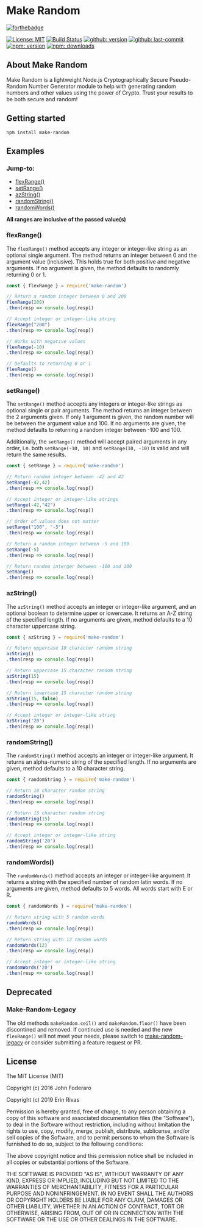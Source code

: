 # Make Random

[![forthebadge](https://forthebadge.com/images/badges/gluten-free.svg)](https://forthebadge.com)

[![License: MIT](https://badgen.net/github/license/karnthis/make-random)](https://opensource.org/licenses/MIT)
[![Build Status](https://travis-ci.com/karnthis/make-random.svg?branch=master)](https://travis-ci.com/karnthis/make-random)
[![github: version](https://badgen.net/github/release/karnthis/make-random)](https://github.com/karnthis/make-random)
[![github: last-commit](https://badgen.net/github/last-commit/karnthis/make-random)](https://github.com/karnthis/make-random)
[![npm: version](https://badgen.net/npm/v/make-random)](https://www.npmjs.com/package/make-random)
[![npm: downloads](https://badgen.net/npm/dt/make-random)](https://www.npmjs.com/package/make-random)

## About Make Random

Make Random is a lightweight Node.js Cryptographically Secure Pseudo-Random Number Generator module to help with generating random numbers and other values using the power of Crypto. Trust your results to be both secure and random!

## Getting started
```shell
npm install make-random
```

## Examples
### Jump-to:
- [flexRange()](#flexRange)
- [setRange()](#setRange)
- [azString()](#azString)
- [randomString()](#randomString)
- [randomWords()](#randomWords)

__All ranges are inclusive of the passed value(s)__
### flexRange()

The `flexRange()` method accepts any integer or integer-like string as an optional single argument. The method returns an integer between 0 and the argument value (inclusive). This holds true for both positive and negative arguments. If no argument is given, the method defaults to randomly returning 0 or 1.

```javascript
const { flexRange } = require('make-random')

// Return a random integer between 0 and 200
flexRange(200)
.then(resp => console.log(resp))

// Accept integer or integer-like string
flexRange("200")
.then(resp => console.log(resp))

// Works with negative values
flexRange(-10)
.then(resp => console.log(resp))

// Defaults to returning 0 or 1
flexRange()
.then(resp => console.log(resp))
```

### setRange()

The `setRange()` method accepts any integers or integer-like strings as optional single or pair arguments. The method returns an integer between the 2 arguments given. If only 1 argument is given, the random number will be between the argument value and 100. If no arguments are given, the method defaults to returning a random integer between -100 and 100.

Additionally, the `setRange()` method will accept paired arguments in any order, i.e. both `setRange(-10, 10)` and `setRange(10, -10)` is valid and will return the same results.

```javascript
const { setRange } = require('make-random')

// Return random integer between -42 and 42
setRange(-42,42)
.then(resp => console.log(resp))

// Accept integer or integer-like strings
setRange(-42,"42")
.then(resp => console.log(resp))

// Order of values does not matter
setRange("100", "-5")
.then(resp => console.log(resp))

// Return a random integer between -5 and 100
setRange(-5)
.then(resp => console.log(resp))

// Return random interger between -100 and 100
setRange()
.then(resp => console.log(resp))
```

### azString()

The `azString()` method accepts an integer or integer-like argument, and an optional boolean to determine upper or lowercase. It returns an A-Z string of the specified length. If no arguments are given, method defaults to a 10 character uppercase string.

```javascript
const { azString } = require('make-random')

// Return uppercase 10 character random string
azString()
.then(resp => console.log(resp))

// Return uppercase 15 character random string
azString(15)
.then(resp => console.log(resp))

// Return lowercase 15 character random string
azString(15, false)
.then(resp => console.log(resp))

// Accept integer or integer-like string
azString('20')
.then(resp => console.log(resp))
```

### randomString()

The `randomString()` method accepts an integer or integer-like argument. It returns an alpha-numeric string of the specified length. If no arguments are given, method defaults to a 10 character string.

```javascript
const { randomString } = require('make-random')

// Return 10 character random string
randomString()
.then(resp => console.log(resp))

// Return 15 character random string
randomString(15)
.then(resp => console.log(resp))

// Accept integer or integer-like string
randomString('20')
.then(resp => console.log(resp))
```

### randomWords()

The `randomWords()` method accepts an integer or integer-like argument. It returns a string with the specified number of random latin words. If no arguments are given, method defaults to 5 words. All words start with E or R.

```javascript
const { randomWords } = require('make-random')

// Return string with 5 random words
randomWords()
.then(resp => console.log(resp))

// Return string with 12 random words
randomWords(12)
.then(resp => console.log(resp))

// Accept integer or integer-like string
randomWords('20')
.then(resp => console.log(resp))
```

## Deprecated

### Make-Random-Legacy

The old methods `makeRandom.ceil()` and `makeRandom.floor()` have been discontined and removed. If continued use is needed and the new `flexRange()` will not meet your needs, please switch to [make-random-legacy](https://github.com/karnthis/make-random-legacy) or consider submitting a feature request or PR.

## License

The MIT License (MIT)

Copyright (c) 2016 John Foderaro

Copyright (c) 2019 Erin Rivas

Permission is hereby granted, free of charge, to any person obtaining a copy of this software and associated documentation files (the "Software"), to deal in the Software without restriction, including without limitation the rights to use, copy, modify, merge, publish, distribute, sublicense, and/or sell copies of the Software, and to permit persons to whom the Software is furnished to do so, subject to the following conditions:

The above copyright notice and this permission notice shall be included in all copies or substantial portions of the Software.

THE SOFTWARE IS PROVIDED "AS IS", WITHOUT WARRANTY OF ANY KIND, EXPRESS OR IMPLIED, INCLUDING BUT NOT LIMITED TO THE WARRANTIES OF MERCHANTABILITY, FITNESS FOR A PARTICULAR PURPOSE AND NONINFRINGEMENT. IN NO EVENT SHALL THE AUTHORS OR COPYRIGHT HOLDERS BE LIABLE FOR ANY CLAIM, DAMAGES OR OTHER LIABILITY, WHETHER IN AN ACTION OF CONTRACT, TORT OR OTHERWISE, ARISING FROM, OUT OF OR IN CONNECTION WITH THE SOFTWARE OR THE USE OR OTHER DEALINGS IN THE SOFTWARE.
